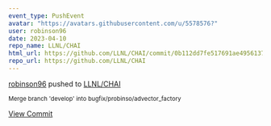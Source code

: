 ```yaml
---
event_type: PushEvent
avatar: "https://avatars.githubusercontent.com/u/5578576?"
user: robinson96
date: 2023-04-10
repo_name: LLNL/CHAI
html_url: https://github.com/LLNL/CHAI/commit/0b112dd7fe517691ae4956137a0d6b4c2e9aef95
repo_url: https://github.com/LLNL/CHAI
---
```


<a href='https://github.com/robinson96' target='_blank'>robinson96</a> pushed to <a href='https://github.com/LLNL/CHAI' target='_blank'>LLNL/CHAI</a>

<small>Merge branch 'develop' into bugfix/probinso/advector_factory</small>

<a href='https://github.com/LLNL/CHAI/commit/0b112dd7fe517691ae4956137a0d6b4c2e9aef95' target='_blank'>View Commit</a>